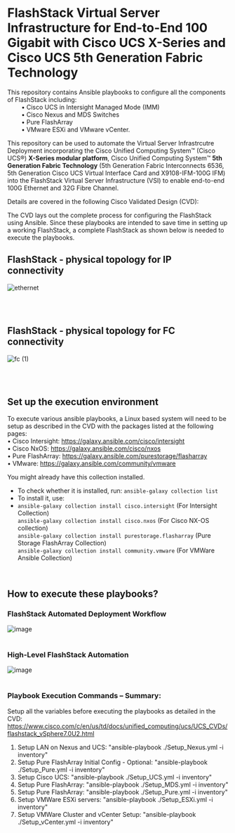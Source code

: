 # FlashStack Virtual Server Infrastructure for End-to-End 100 Gigabit with Cisco UCS X-Series and Cisco UCS 5th Generation Fabric Technology

This repository  contains Ansible playbooks to configure all the components of FlashStack including: <br />
&emsp;&emsp; •	 Cisco UCS in Intersight Managed Mode (IMM) <br />
&emsp;&emsp; •	 Cisco Nexus and MDS Switches <br />
&emsp;&emsp; •	 Pure FlashArray   <br />
&emsp;&emsp; •	 VMware ESXi and VMware vCenter.  <br />

This repository can be used to automate the Virtual Server Infrastrcutre Deployment incorporating the Cisco Unified Computing System™ (Cisco UCS®) **X-Series modular platform**, Cisco Unified Computing System™ **5th Generation Fabric Technology** (5th Generation Fabric Interconnects 6536, 5th Generation Cisco UCS Virtual Interface Card and X9108-IFM-100G IFM) into the FlashStack Virtual Server Infrastructure (VSI) to enable end-to-end 100G Ethernet and 32G Fibre Channel. 

Details are covered in the following Cisco Validated Design (CVD): 

The CVD lays out the complete process for configuring the FlashStack using Ansible. Since these playbooks are intended to save time in setting up a working FlashStack, a complete FlashStack as shown below is needed to execute the playbooks. 

## FlashStack - physical topology for IP connectivity

![ethernet](https://user-images.githubusercontent.com/25094641/190374265-daef542b-cdc6-40f6-9c7a-6cf76f99bbe2.jpg)

<br />
<br />

## FlashStack - physical topology for FC connectivity
![fc (1)](https://user-images.githubusercontent.com/25094641/190374304-b505b0e6-1011-4312-aca8-3d729d7fa1c4.jpg)


<br />
<br />

## Set up the execution environment
To execute various ansible playbooks, a Linux based system will need to be setup as described in the CVD with the packages listed at the following pages: <br />
 •	Cisco Intersight: https://galaxy.ansible.com/cisco/intersight <br />
 •	Cisco NxOS: https://galaxy.ansible.com/cisco/nxos <br />
 •	Pure FlashArray: https://galaxy.ansible.com/purestorage/flasharray <br />
 •	VMware: https://galaxy.ansible.com/community/vmware <br />
 
 You might already have this collection installed. 

- To check whether it is installed, run: `ansible-galaxy collection list`
- To install it, use: <br />
- `ansible-galaxy collection install cisco.intersight` (For Intersight Collection) <br />
`ansible-galaxy collection install cisco.nxos` (For Cisco NX-OS collection)  <br /> 
`ansible-galaxy collection install purestorage.flasharray` (Pure Storage FlashArray Collection) <br />
`ansible-galaxy collection install community.vmware` (For VMWare Ansible Collection) <br />
 
<br />

## How to execute these playbooks?


###  FlashStack Automated Deployment Workflow

![image](https://user-images.githubusercontent.com/3585414/144469881-a647e3fa-f48e-411c-b13c-822bfb9a15ea.png)
<br />
<br />

### High-Level FlashStack Automation

![image](https://user-images.githubusercontent.com/3585414/144472418-e5559aad-88bc-4ceb-a10c-c25f4fab8a53.png)
<br />
<br />
### Playbook Execution Commands – Summary:
Setup all the variables before executing the playbooks as detailed in the CVD: https://www.cisco.com/c/en/us/td/docs/unified_computing/ucs/UCS_CVDs/flashstack_vSphere7.0U2.html

1.	Setup LAN on Nexus and UCS: "ansible-playbook ./Setup_Nexus.yml -i inventory"
2.	Setup Pure FlashArray Initial Config - Optional: "ansible-playbook ./Setup_Pure.yml -i inventory"
3.	Setup Cisco UCS: "ansible-playbook ./Setup_UCS.yml -i inventory"
4.	Setup Pure FlashArray: "ansible-playbook ./Setup_MDS.yml -i inventory"
5.	Setup Pure FlashArray: "ansible-playbook ./Setup_Pure.yml -i inventory"
6.	Setup VMWare ESXi servers: "ansible-playbook ./Setup_ESXi.yml -i inventory"
7.	Setup VMWare Cluster and vCenter Setup: "ansible-playbook ./Setup_vCenter.yml -i inventory"	
